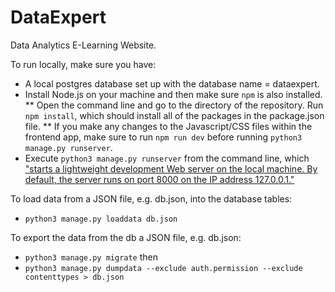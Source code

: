 # DataExpert
Data Analytics E-Learning Website.

To run locally, make sure you have:
* A local postgres database set up with the database name = dataexpert.
* Install Node.js on your machine and then make sure `npm` is also installed.
** Open the command line and go to the directory of the repository. Run `npm install`, which should install all of the packages in the package.json file.
** If you make any changes to the Javascript/CSS files within the frontend app, make sure to run `npm run dev` before running `python3 manage.py runserver`.
* Execute `python3 manage.py runserver` from the command line, which ["starts a lightweight development Web server on the local machine. By default, the server runs on port 8000 on the IP address 127.0.0.1."](https://docs.djangoproject.com/en/3.0/ref/django-admin/#runserver)

To load data from a JSON file, e.g. db.json, into the database tables: 
* `python3 manage.py loaddata db.json`

To export the data from the db a JSON file, e.g. db.json:
* `python3 manage.py migrate` then 
* `python3 manage.py dumpdata --exclude auth.permission --exclude contenttypes > db.json` 
